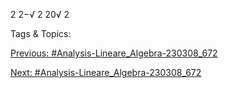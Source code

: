 2
2−√
2
20√
2

   Tags & Topics:
   

[Previous: #Analysis-Lineare_Algebra-230308_672](Analysis-Lineare_Algebra-230308_672.md)

[Next: #Analysis-Lineare_Algebra-230308_672](Analysis-Lineare_Algebra-230308_672.md)